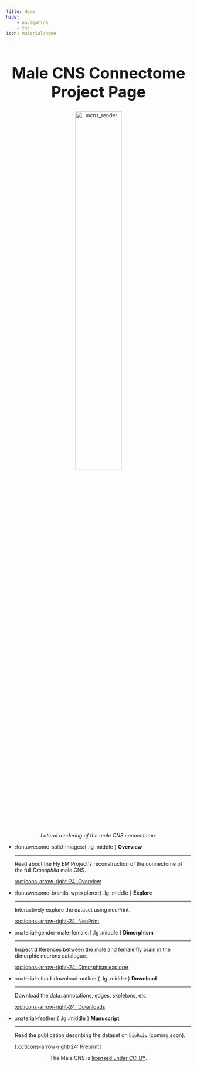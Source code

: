 ```yaml
---
title: Home
hide:
    - navigation
    - toc
icon: material/home
---
```


<div style="text-align: center;">
    <h1 style="font-size: 3em;">Male CNS Connectome Project Page</h1>
</div>

<div style="text-align: center;">
    <img src="_static/mcns_all_neurons2_lateral.png" alt="mcns_render" style="width: 50%;">
    <p style="font-style: italic; margin-top: 10px;">Lateral rendering of the male CNS connectome.</p>
</div>



<div class="grid cards" markdown>

-   :fontawesome-solid-images:{ .lg .middle } __Overview__

    ---

    Read about the Fly EM Project's reconstruction of the connectome of the full _Drosophila_ male CNS.

    [:octicons-arrow-right-24: Overview](https://www.janelia.org/project-team/flyem/male-cns-connectome)

-   :fontawesome-brands-wpexplorer:{ .lg .middle } __Explore__

    ---

    Interactively explore the dataset using neuPrint.

    [:octicons-arrow-right-24: NeuPrint](https://neuprint.janelia.org/?dataset=male-cns%3Av0.9&qt=findneurons)

-   :material-gender-male-female:{ .lg .middle } __Dimorphism__

    ---

    Inspect differences between the male and female fly brain in the
    dimorphic neurons catalogue.

    [:octicons-arrow-right-24: Dimorphism explorer](build/dimorphism_overview.md)

-   :material-cloud-download-outline:{ .lg .middle } __Download__

    ---

    Download the data: annotations, edges, skeletons, etc.

    [:octicons-arrow-right-24: Downloads](download.md)

-   :material-feather:{ .lg .middle } __Manuscript__

    ---

    Read the publication describing the dataset on `bioRxiv` (coming soon).

    [:octicons-arrow-right-24: Preprint]

</div>

<div style="text-align: center;">
    <p>The Male CNS is <a href="https://creativecommons.org/licenses/by/4.0/">licensed under CC-BY</a>.</p>
</div>
